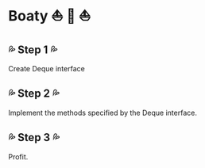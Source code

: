 # Boaty :boat: :speedboat: :sailboat:

##  :sweat_drops: Step 1 :sweat_drops:
Create Deque interface

## :sweat_drops: Step 2 :sweat_drops:
Implement the methods specified by the Deque interface.

## :sweat_drops: Step 3 :sweat_drops:
Profit.
